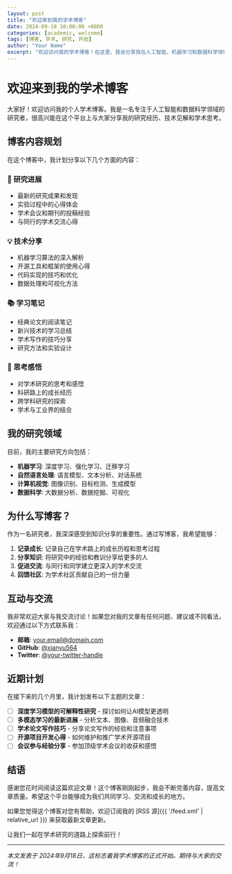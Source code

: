 ```yaml
---
layout: post
title: "欢迎来到我的学术博客"
date: 2024-09-18 10:00:00 +0800
categories: [academic, welcome]
tags: [博客, 学术, 研究, 开始]
author: "Your Name"
excerpt: "欢迎访问我的学术博客！在这里，我会分享我在人工智能、机器学习和数据科学领域的研究心得、技术洞察和学术思考。"
---
```


# 欢迎来到我的学术博客

大家好！欢迎访问我的个人学术博客。我是一名专注于人工智能和数据科学领域的研究者，很高兴能在这个平台上与大家分享我的研究经历、技术见解和学术思考。

## 博客内容规划

在这个博客中，我计划分享以下几个方面的内容：

### 🔬 研究进展
- 最新的研究成果和发现
- 实验过程中的心得体会
- 学术会议和期刊的投稿经验
- 与同行的学术交流心得

### 💡 技术分享
- 机器学习算法的深入解析
- 开源工具和框架的使用心得
- 代码实现的技巧和优化
- 数据处理和可视化方法

### 📚 学习笔记
- 经典论文的阅读笔记
- 新兴技术的学习总结
- 学术写作的技巧分享
- 研究方法和实验设计

### 🤔 思考感悟
- 对学术研究的思考和感悟
- 科研路上的成长经历
- 跨学科研究的探索
- 学术与工业界的结合

## 我的研究领域

目前，我的主要研究方向包括：

- **机器学习**: 深度学习、强化学习、迁移学习
- **自然语言处理**: 语言模型、文本分析、对话系统
- **计算机视觉**: 图像识别、目标检测、生成模型
- **数据科学**: 大数据分析、数据挖掘、可视化

## 为什么写博客？

作为一名研究者，我深深感受到知识分享的重要性。通过写博客，我希望能够：

1. **记录成长**: 记录自己在学术路上的成长历程和思考过程
2. **分享知识**: 将研究中的经验和教训分享给更多的人
3. **促进交流**: 与同行和同学建立更深入的学术交流
4. **回馈社区**: 为学术社区贡献自己的一份力量

## 互动与交流

我非常欢迎大家与我交流讨论！如果您对我的文章有任何问题、建议或不同看法，欢迎通过以下方式联系我：

- **邮箱**: your.email@domain.com
- **GitHub**: [@xianyu564](https://github.com/xianyu564)
- **Twitter**: [@your-twitter-handle](https://twitter.com/your-twitter-handle)

## 近期计划

在接下来的几个月里，我计划发布以下主题的文章：

- [ ] **深度学习模型的可解释性研究** - 探讨如何让AI模型更透明
- [ ] **多模态学习的最新进展** - 分析文本、图像、音频融合技术
- [ ] **学术论文写作技巧** - 分享论文写作的经验和注意事项
- [ ] **开源项目开发心得** - 如何维护和推广学术开源项目
- [ ] **会议参与经验分享** - 参加顶级学术会议的收获和感悟

## 结语

感谢您花时间阅读这篇欢迎文章！这个博客刚刚起步，我会不断完善内容，提高文章质量。希望这个平台能够成为我们共同学习、交流和成长的地方。

如果您觉得这个博客对您有帮助，欢迎订阅我的 [RSS 源]({{ '/feed.xml' | relative_url }}) 来获取最新文章更新。

让我们一起在学术研究的道路上探索前行！

---

*本文发表于 2024年9月18日，这标志着我学术博客的正式开始。期待与大家的交流！*